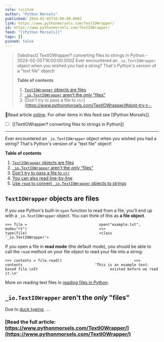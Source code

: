 ```yaml
---
role: rssitem
author: "Python Morsels"
published: 2024-02-05T16:00:00.000Z
link: https://www.pythonmorsels.com/TextIOWrapper/
id: https://www.pythonmorsels.com/TextIOWrapper/
feed: "[[Python Morsels]]"
tags: []
pinned: false
---
```

> [!abstract] TextIOWrapper‽ converting files to strings in Python - 2024-02-05T16:00:00.000Z
> Ever encountered an `_io.TextIOWrapper` object when you wished you had a string? That's Python's version of a "text file" object!
> 
> **Table of contents**
> 
> 1. [`TextIOWrapper` objects are files](https://www.pythonmorsels.com/TextIOWrapper/#textiowrapper-objects-are-files)
> 2. [`_io.TextIOWrapper` aren't the _only_ "files"](https://www.pythonmorsels.com/TextIOWrapper/#_iotextiowrapper-arent-the-only-files)
> 3. [Don't try to pass a file to `str`](https://www.pythonmorsels.com/TextIOWrapper/#dont-try-t⋯

🔗Read article [online](https://www.pythonmorsels.com/TextIOWrapper/). For other items in this feed see [[Python Morsels]].

- [ ] [[TextIOWrapper‽ converting files to strings in Python]]
- - -
Ever encountered an `_io.TextIOWrapper` object when you wished you had a string? That's Python's version of a "text file" object!

**Table of contents**

1. [`TextIOWrapper` objects are files](https://www.pythonmorsels.com/TextIOWrapper/#textiowrapper-objects-are-files)
2. [`_io.TextIOWrapper` aren't the _only_ "files"](https://www.pythonmorsels.com/TextIOWrapper/#_iotextiowrapper-arent-the-only-files)
3. [Don't try to pass a file to `str`](https://www.pythonmorsels.com/TextIOWrapper/#dont-try-to-pass-a-file-to-str)
4. [You can also read line-by-line](https://www.pythonmorsels.com/TextIOWrapper/#you-can-also-read-line-by-line)
5. [Use `read` to convert `_io.TextIOWrapper` objects to strings](https://www.pythonmorsels.com/TextIOWrapper/#use-read-to-convert-_iotextiowrapper-objects-to-strings)

## `TextIOWrapper` objects are files

If you use Python's built-in `open` function to read from a file, you'll end up with a `_io.TextIOWrapper` object. You can think of this as **a file object**.

`>>> file =                                 open("example.txt", mode="rt")                                 >>>                                 type(file)                                 <class                                 '_io.TextIOWrapper'>`
                                

If you open a file in **read mode** (the default mode), you should be able to call the `read` method on your file object to read your file into a string:

`>>> contents = file.read()                                 >>>                                 contents                                 'This is an example text-based file.\nIt                                 existed before we read it.\n'`
                                

More on reading text files in [reading files in Python](https://www.pythonmorsels.com/how-read-text-file/).

## `_io.TextIOWrapper` aren't the _only_ "files"

Due to [duck typing](https://www.pythonmorsels.com/duck-typing/), …

### [Read the full article: https://www.pythonmorsels.com/TextIOWrapper/](https://www.pythonmorsels.com/TextIOWrapper/)